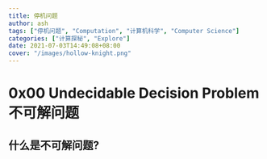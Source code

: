 ```yaml
---
title: 停机问题
author: ash
tags: ["停机问题", "Computation", "计算机科学", "Computer Science"]
categories: ["计算探秘", "Explore"]
date: 2021-07-03T14:49:08+08:00
cover: "/images/hollow-knight.png"
---
```


# 0x00 Undecidable Decision Problem 不可解问题

## 什么是不可解问题?

